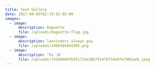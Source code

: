 ```yaml
---
title: Test Gallery
date: 2017-09-03T02:19:52-05:00
images:
  - image:
      description: Baguette
      file: /uploads/baguette-flag.jpg
  - image:
      description: lannisders always pay
      file: /uploads/1494184491995.png
  - image:
      description: 'hi :D'
      file: /uploads/7410db097bd5171be38b79147bf14e07e7902ae9.jpeg
---
```


